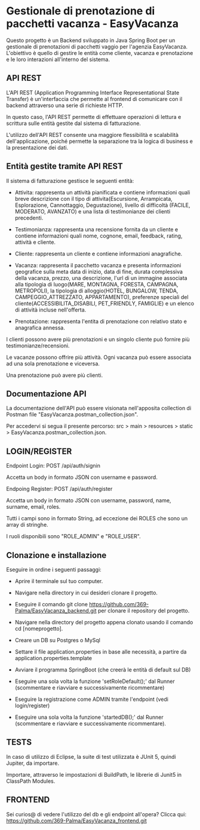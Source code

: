 # Gestionale di prenotazione di pacchetti vacanza - EasyVacanza

Questo progetto è un Backend sviluppato in Java Spring Boot per un gestionale di prenotazioni di pacchetti vaggio per l'agenzia EasyVacanza.
L'obiettivo è quello di gestire le entità come cliente, vacanza e prenotazione e le loro interazioni all'interno del sistema.

## API REST

L'API REST (Application Programming Interface Representational State Transfer) è un'interfaccia che permette al frontend di comunicare con il backend attraverso una serie di richieste HTTP.

In questo caso, l'API REST permette di effettuare operazioni di lettura e scrittura sulle entità gestite dal sistema di fatturazione.

L'utilizzo dell'API REST consente una maggiore flessibilità e scalabilità dell'applicazione, poiché permette la separazione tra la logica di business e la presentazione dei dati.

## Entità gestite tramite API REST

Il sistema di fatturazione gestisce le seguenti entità:

- Attivita: rappresenta un attività pianificata e contiene informazioni quali breve descrizione con il tipo di attivita(Escursione, Arrampicata, Esplorazione, Cannottaggio, Degustazione), livello di difficoltà (FACILE, MODERATO, AVANZATO) e una lista di testimonianze dei clienti precedenti.

- Testimonianza: rappresenta una recensione fornita da un cliente e contiene informazioni quali nome, cognone, email, feedback, rating, attività e cliente.

- Cliente: rappresenta un cliente e contiene informazioni anagrafiche.

- Vacanza: rappresenta il pacchetto vacanza e presenta informazioni geografice sulla meta data di inizio, data di fine, durata complessiva della vacanza, prezzo, una descrizione, l'url di un immagine associata alla tipologia di luogo(MARE, MONTAGNA, FORESTA, CAMPAGNA, METROPOLI), la tipologia di alloggio(HOTEL, BUNGALOW, TENDA, CAMPEGGIO_ATTREZZATO, APPARTAMENTO), preferenze speciali del cliente(ACCESSIBILITA_DISABILI, PET_FRIENDLY, FAMIGLIE) e un elenco di attività incluse nell'offerta.

- Prenotazione: rappresenta l'entita di prenotazione con relativo stato e anagrafica annessa.

I clienti possono avere più prenotazioni e un singolo cliente può fornire più testimonianze/recensioni.

Le vacanze possono offrire più attività. Ogni vacanza può essere associata ad una sola prenotazione e viceversa.

Una prenotazione può avere più clienti.

## Documentazione API

La documentazione dell'API può essere visionata nell'apposita collection di Postman file "EasyVacanza.postman_collection.json".

Per accedervi si segua il presente percorso: src > main > resources > static > EasyVacanza.postman_collection.json.

## LOGIN/REGISTER

Endpoint Login: POST /api/auth/signin

Accetta un body in formato JSON con username e password.

Endpoing Register: POST /api/auth/register

Accetta un body in formato JSON con username, password, name, surname, email, roles.

Tutti i campi sono in formato String, ad eccezione dei ROLES che sono un array di stringhe.

I ruoli disponibili sono "ROLE_ADMIN" e "ROLE_USER".

## Clonazione e installazione 

Eseguire in ordine i seguenti passaggi:
- Aprire il terminale sul tuo computer.

- Navigare nella directory in cui desideri clonare il progetto.

- Eseguire il comando git clone https://github.com/369-Palma/EasyVacanza_backend.git
   per clonare il repository del progetto. 
   
- Navigare nella directory del progetto appena clonato usando il comando cd [nomeprogetto].

- Creare un DB su Postgres o MySql

- Settare il file application.properties in base alle necessità, a partire da application.properties.template

- Avviare il programma SpringBoot (che creerà le entità di default sul DB)

- Eseguire una sola volta la funzione 'setRoleDefault();' dal Runner (scommentare e riavviare e successivamente ricommentare)

- Eseguire la registrazione come ADMIN tramite l'endpoint (vedi login/register)

- Eseguire una sola volta la funzione 'startedDB();' dal Runner (scommentare e riavviare e successivamente ricommentare).

## TESTS

In caso di utilizzo di Eclipse, la suite di test utilizzata è JUnit 5, quindi Jupiter, da importare.

Importare, attraverso le impostazioni di BuildPath, le librerie di Junit5 in ClassPath Modules.

## FRONTEND 

Sei curios@ di vedere l'utilizzo del db e gli endpoint all'opera? Clicca qui: https://github.com/369-Palma/EasyVacanza_frontend.git
